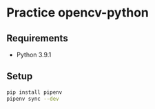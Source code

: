 # Practice opencv-python

## Requirements

* Python 3.9.1


## Setup

```sh
pip install pipenv
pipenv sync --dev
```
